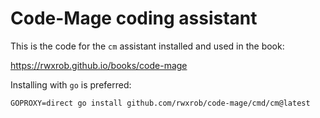 # Code-Mage coding assistant

This is the code for the `cm` assistant installed and used in the book:

<https://rwxrob.github.io/books/code-mage>

Installing with `go` is preferred:

```shell
GOPROXY=direct go install github.com/rwxrob/code-mage/cmd/cm@latest
```
